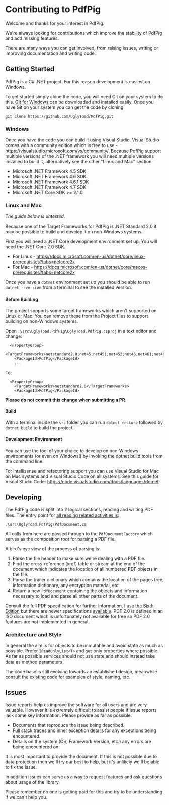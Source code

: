 # Contributing to PdfPig #

Welcome and thanks for your interest in PdfPig.

We're always looking for contributions which improve the stability of PdfPig and add missing features.

There are many ways you can get involved, from raising issues, writing or improving documentation and writing code.

## Getting Started ##

PdfPig is a C# .NET project. For this reason development is easiest on Windows.

To get started simply clone the code, you will need Git on your system to do this. [Git for Windows](https://gitforwindows.org/) can be downloaded and installed easily. Once you have Git on your system you can get the code by cloning:

```git clone https://github.com/UglyToad/PdfPig.git```

### Windows ###

Once you have the code you can build it using Visual Studio. Visual Studio comes with a community edition which is free to use - https://visualstudio.microsoft.com/vs/community/. Because PdfPig support multiple versions of the .NET framework you will need multiple versions installed to build it, alternatively see the other "Linux and Mac" section:

+ Microsoft .NET Framework 4.5 SDK
+ Microsoft .NET Framework 4.6 SDK
+ Microsoft .NET Framework 4.6.1 SDK
+ Microsoft .NET Framework 4.7 SDK
+ Microsoft .NET Core SDK >= 2.1.0

### Linux and Mac ###

*The guide below is untested*.

Because one of the Target Frameworks for PdfPig is .NET Standard 2.0 it may be possible to build and develop it on non-Windows systems.

First you will need a .NET Core development environment set up. You will need the .NET Core 2.0 SDK.

+ For Linux - https://docs.microsoft.com/en-us/dotnet/core/linux-prerequisites?tabs=netcore2x
+ For Mac - https://docs.microsoft.com/en-us/dotnet/core/macos-prerequisites?tabs=netcore2x

Once you have a `dotnet` environment set up you should be able to run `dotnet --version` from a terminal to see the installed version.

#### Before Building ####

The project supports some target frameworks which aren't supported on Linux or Mac. You can remove these from the Project files to support building on non-Windows systems.

Open `.\src\UglyToad.PdfPig\UglyToad.PdfPig.csproj` in a text editor and change:

```
  <PropertyGroup>
    <TargetFrameworks>netstandard2.0;net45;net451;net452;net46;net461;net462;net47</TargetFrameworks>
    <PackageId>PdfPig</PackageId>
    ...
```

To:

```
  <PropertyGroup>
    <TargetFrameworks>netstandard2.0</TargetFrameworks>
    <PackageId>PdfPig</PackageId>
```
**Please do not commit this change when submitting a PR**.

#### Build ####

With a terminal inside the `src` folder you can run `dotnet restore` followed by `dotnet build` to build the project.

#### Development Environment ####

You can use the tool of your choice to develop on non-Windows environments (or even on Windows!) by invoking the dotnet build tools from the command line.

For intellisense and refactoring support you can use Visual Studio for Mac on Mac systems and Visual Studio Code on all systems. See this guide for Visual Studio Code: https://code.visualstudio.com/docs/languages/dotnet.

## Developing ##

The PdfPig code is split into 2 logical sections, reading and writing PDF files. The entry point for [all reading related activities is](https://github.com/UglyToad/PdfPig/blob/master/src/UglyToad.PdfPig/PdfDocument.cs):

```.\src\UglyToad.PdfPig\PdfDocument.cs```

All calls from here are passed through to the `PdfDocumentFactory` which serves as the composition root for parsing a PDF file.

A bird's eye view of the process of parsing is:

1. Parse the file header to make sure we're dealing with a PDF file.
2. Find the cross-reference (xref) table or stream at the end of the document which indicates the location of all numbered PDF objects in the file.
3. Parse the trailer dictionary which contains the location of the pages tree, information dictionary, any encryption material, etc.
4. Return a new `PdfDocument` containing the objects and information necessary to load and parse all other parts of the document.

Consult the full PDF specification for further information, I use [the Sixth Edition](https://www.adobe.com/content/dam/acom/en/devnet/pdf/pdf_reference_archive/pdf_reference_1-7.pdf) but there are newer specifications [available](https://www.adobe.com/content/dam/acom/en/devnet/pdf/pdfs/PDF32000_2008.pdf). PDF 2.0 is defined in an ISO document which is unfortunately not available for free so PDF 2.0 features are not implemented in general.

### Architecture and Style ###

In general the aim is for objects to be immutable and avoid state as much as possible. Prefer `IReadOnlyList<T>` and `get` only properties where possible. As far as possible services should not use state and should instead take data as method parameters.

The code base is still evolving towards an established design, meanwhile consult the existing code for examples of style, naming, etc.

## Issues ##

Issue reports help us improve the software for all users and are very valuable. However it is extremely difficult to assist people if issue reports lack some key information. Please provide as far as possible:

+ Documents that reproduce the issue being described.
+ Full stack traces and inner exception details for any exceptions being encountered.
+ Details on the system (OS, Framework Version, etc.) any errors are being encountered on.

It is most important to provide the document. If this is not possible due to data protection then we'll try our best to help, but it's unlikely we'll be able to fix the issue.

In addition issues can serve as a way to request features and ask questions about usage of the library.

Please remember no one is getting paid for this and try to be understanding if we can't help you.
